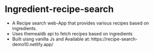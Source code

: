 # Ingredient-recipe-search
<uL>
  <li>A Recipe search web-App that provides various recipes based on ingredients.</i>
  <li>Uses themealdb api to fetch recipes based on ingredients</i>
  <li>Built uisng vanilla Js and Available at: </a>https://recipe-search-demo10.netlify.app/</a></i>
